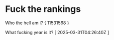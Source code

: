 # Fuck the rankings

Who the hell am I?
{ 11531568 }

What fucking year is it?
[ 2025-03-31T04:26:40Z ]
